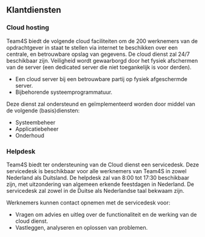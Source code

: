 ## Klantdiensten

### Cloud hosting
Team4S biedt de volgende cloud faciliteiten om de 200 werknemers van de opdrachtgever in staat te stellen via internet te beschikken over een centrale, en betrouwbare opslag van gegevens. De cloud dienst zal 24/7 beschikbaar zijn. Veiligheid wordt gewaarborgd door het fysiek afschermen van de server (een dedicated server die niet toegankelijk is voor derden).

- Een cloud server bij een betrouwbare partij op fysiek afgeschermde server.
- Bijbehorende systeemprogrammatuur.

Deze dienst zal ondersteund en geïmplementeerd worden door middel van de volgende (basis)diensten:
- Systeembeheer
- Applicatiebeheer
- Onderhoud

### Helpdesk
Team4S biedt ter ondersteuning van de Cloud dienst een servicedesk. Deze servicedesk is beschikbaar voor alle werknemers van Team4S in zowel Nederland als Duitsland. De helpdesk zal van 8:00 tot 17:30 beschikbaar zijn, met uitzondering van algemeen erkende feestdagen in Nederland. De servicedesk zal zowel in de Duitse als Nederlandse taal bekwaam zijn.

Werknemers kunnen contact opnemen met de servicedesk voor:
- Vragen om advies en uitleg over de functionaliteit en de werking van de cloud dienst.
- Vastleggen, analyseren en oplossen van problemen.